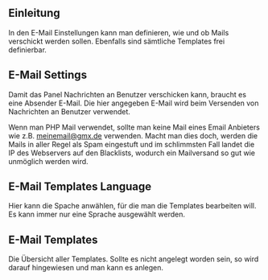 ## Einleitung

In den E-Mail Einstellungen kann man definieren, wie und ob Mails verschickt werden sollen. Ebenfalls sind sämtliche Templates frei definierbar.

## E-Mail Settings

Damit das Panel Nachrichten an Benutzer verschicken kann, braucht es eine Absender E-Mail. Die hier angegeben E-Mail wird beim Versenden von Nachrichten an Benutzer verwendet.

Wenn man PHP Mail verwendet, sollte man keine Mail eines Email Anbieters wie z.B. meinemail@gmx.de verwenden. Macht man dies doch, werden die Mails in aller Regel als Spam eingestuft und im schlimmsten Fall landet die IP des Webservers auf den Blacklists, wodurch ein Mailversand so gut wie unmöglich werden wird.

## E-Mail Templates Language

Hier kann die Spache anwählen, für die man die Templates bearbeiten will. Es kann immer nur eine Sprache ausgewählt werden.

## E-Mail Templates

Die Übersicht aller Templates. Sollte es nicht angelegt worden sein, so wird darauf hingewiesen und man kann es anlegen.
